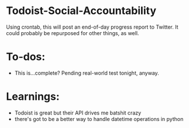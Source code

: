 # Todoist-Social-Accountability
Using crontab, this will post an end-of-day progress report to Twitter. It could probably be repurposed for other things, as well.

# To-dos:
* This is...complete? Pending real-world test tonight, anyway.

# Learnings:
* Todoist is great but their API drives me batshit crazy
* there's got to be a better way to handle datetime operations in python

